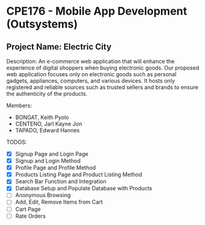 # CPE176 - Mobile App Development (Outsystems)

## Project Name: Electric City
Description: An e-commerce web application that will enhance the experience of digital shoppers when buying electronic goods. Our proposed web application focuses only on electronic goods such as personal gadgets, appliances, computers, and various devices. It hosts only registered and reliable sources such as trusted sellers and brands to ensure the authenticity of the products. 

Members:
- BONGAT, Keith Pyolo
- CENTENO, Jarl Kayne Jon
- TAPADO, Edward Hannes

TODOS:
- [x] Signup Page and Login Page
- [x] Signup and Login Method
- [x] Profile Page and Profile Method
- [x] Products Listing Page and Product Listing Method
- [x] Search Bar Function and Integration
- [x] Database Setup and Populate Database with Products
- [ ] Anonymous Browsing
- [ ] Add, Edit, Remove Items from Cart
- [ ] Cart Page
- [ ] Rate Orders
